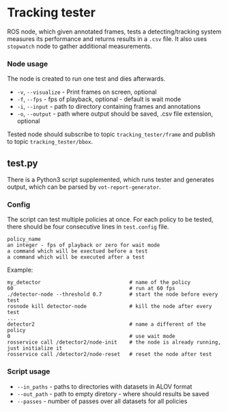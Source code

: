 # Tracking tester

ROS node, which given annotated frames, tests a detecting/tracking system measures its performance and returns results in a `.csv` file.
It also uses `stopwatch` node to gather additional measurements.

### Node usage

The node is created to run one test and dies afterwards.

* `-v`, `--visualize` - Print frames on screen, optional
* `-f`, `--fps` - fps of playback, optional - default is wait mode
* `-i`, `--input` - path to directory containing frames and annotations
* `-o`, `--output` - path where output should be saved, .csv file extension, optional

Tested node should subscribe to topic `tracking_tester/frame` and publish to topic `tracking_tester/bbox`.

## test.py

There is a Python3 script supplemented, which runs tester and generates output, which can be parsed by `vot-report-generator`.

### Config

The script can test multiple policies at once. For each policy to be tested, there should be four consecutive lines in `test.config` file.

```
policy_name
an integer - fps of playback or zero for wait mode
a command which will be exectued before a test
a command which will be executed after a test
```

Example:

```
my_detector                             # name of the policy
60                                      # run at 60 fps
./detector-node --threshold 0.7         # start the node before every test
rosnode kill detector-node              # kill the node after every test
...
detector2                               # name a different of the policy
0                                       # use wait mode
rosservice call /detector2/node-init    # the node is already running, just initialize it
rosservice call /detector2/node-reset   # reset the node after test
```

### Script usage

* `--in_paths` - paths to directories with datasets in ALOV format 
* `--out_path` - path to empty diretory - where should results be saved
* `--passes` - number of passes over all datasets for all policies
